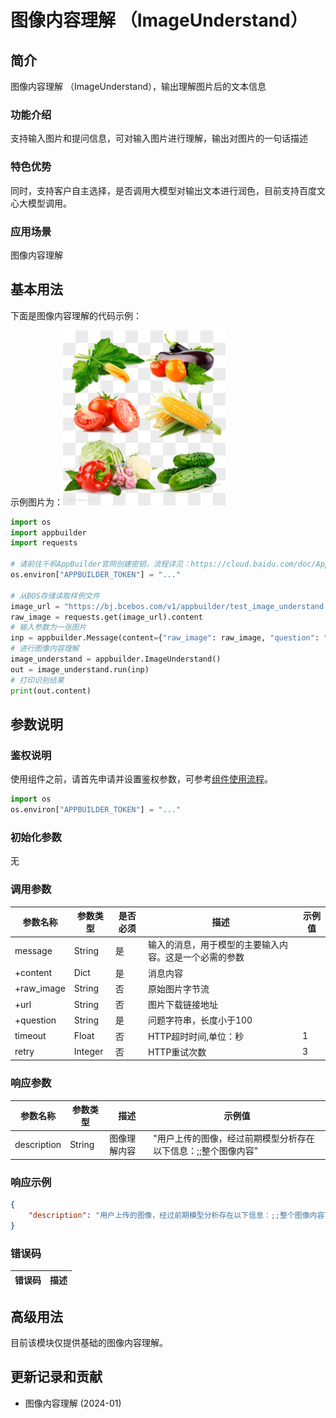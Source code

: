 # 图像内容理解 （ImageUnderstand）

## 简介
图像内容理解 （ImageUnderstand），输出理解图片后的文本信息
### 功能介绍
支持输入图片和提问信息，可对输入图片进行理解，输出对图片的一句话描述
### 特色优势
同时，支持客户自主选择，是否调用大模型对输出文本进行润色，目前支持百度文心大模型调用。

### 应用场景
图像内容理解

## 基本用法

下面是图像内容理解的代码示例：

示例图片为：![示例图片](./image/test_image_understand.jpeg)

```python
import os
import appbuilder
import requests

# 请前往千帆AppBuilder官网创建密钥，流程详见：https://cloud.baidu.com/doc/AppBuilder/s/Olq6grrt6#1%E3%80%81%E5%88%9B%E5%BB%BA%E5%AF%86%E9%92%A5
os.environ["APPBUILDER_TOKEN"] = "..."

# 从BOS存储读取样例文件
image_url = "https://bj.bcebos.com/v1/appbuilder/test_image_understand.jpeg?authorization=bce-auth-v1%2FALTAKGa8m4qCUasgoljdEDAzLm%2F2024-01-24T09%3A41%3A01Z%2F-1%2Fhost%2Fe8665506e30e0edaec4f1cc84a2507c4cb3fdb9b769de3a5bfe25c372b7e56e6"
raw_image = requests.get(image_url).content
# 输入参数为一张图片
inp = appbuilder.Message(content={"raw_image": raw_image, "question": "图片里内容是什么?"})
# 进行图像内容理解
image_understand = appbuilder.ImageUnderstand()
out = image_understand.run(inp)
# 打印识别结果
print(out.content)
```


## 参数说明

### 鉴权说明
使用组件之前，请首先申请并设置鉴权参数，可参考[组件使用流程](https://cloud.baidu.com/doc/AppBuilder/s/Olq6grrt6#1%E3%80%81%E5%88%9B%E5%BB%BA%E5%AF%86%E9%92%A5)。
```python
import os 
os.environ["APPBUILDER_TOKEN"] = "..."
```

### 初始化参数

无

### 调用参数
| 参数名称       | 参数类型    | 是否必须 | 描述                          |示例值|
|------------|---------|------|-----------------------------|--|
| message    | String  | 是    | 输入的消息，用于模型的主要输入内容。这是一个必需的参数 ||
| +content   | Dict    | 是    | 消息内容                        ||
| +raw_image | String  | 否    | 原始图片字节流                     ||
| +url       | String  | 否    | 图片下载链接地址                    ||
| +question  | String  | 是    | 问题字符串，长度小于100               ||
|timeout| Float   | 否    | HTTP超时时间,单位：秒               |1||
|retry| Integer | 否    | HTTP重试次数                    |3||

### 响应参数
| 参数名称      | 参数类型 | 描述     | 示例值                                             |
|-----------|------|--------|-------------------------------------------------|
|  description | String  | 图像理解内容 | "用户上传的图像，经过前期模型分析存在以下信息：;;整个图像内容"                                                |

### 响应示例
```json
{
	"description": "用户上传的图像，经过前期模型分析存在以下信息：;;整个图像内容可以表述为：...，回答如下问题：图片里内容是什么?, 注意不要复述提供的资料内容"
}
```

### 错误码
|错误码|描述|
|------|---|

## 高级用法
目前该模块仅提供基础的图像内容理解。

## 更新记录和贡献
* 图像内容理解 (2024-01)